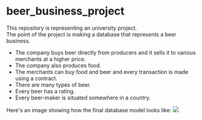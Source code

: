 # beer_business_project

This repository is representing an university project.<br/>
The point of the project is making a database that represents a beer business. <br/>
  - The company buys beer directly from producers and it sells it to various merchants at a higher price. <br/>
  - The company also produces food. <br/>
  - The merchants can buy food and beer and every transaction is made using a contract. <br/>
  - There are many types of beer. <br/>
  - Every beer has a rating. <br/>
  - Every beer-maker is situated somewhere in a country. <br/>

Here's an image showing how the final database model looks like:
![](/final_database_model)
